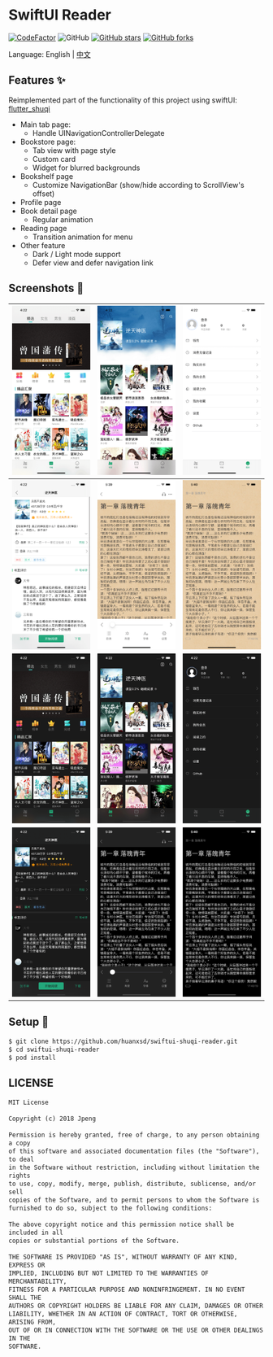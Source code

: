 # SwiftUI Reader


[![CodeFactor](https://www.codefactor.io/repository/github/huanxsd/swiftui-shuqi-reader/badge)](https://www.codefactor.io/repository/github/huanxsd/swiftui-shuqi-reader)
![GitHub](https://img.shields.io/github/license/mashape/apistatus.svg?longCache=true&style=flat-square)
[![GitHub stars](https://img.shields.io/github/stars/huanxsd/swiftui-shuqi-reader?logo=github&style=flat-square)](https://github.com/huanxsd/swiftui-shuqi-reader/stargazers)
[![GitHub forks](https://img.shields.io/github/forks/huanxsd/swiftui-shuqi-reader?logo=github&style=flat-square)](https://github.com/huanxsd/swiftui-shuqi-reader/network)

Language: English | [中文](README-ZH.md)

## Features ✨

Reimplemented part of the functionality of this project using swiftUI: [flutter_shuqi](https://github.com/huanxsd/flutter_shuqi)
* Main tab page:
    * Handle UINavigationControllerDelegate
* Bookstore page: 
    * Tab view with page style
    * Custom card
    * Widget for blurred backgrounds
* Bookshelf page
    * Customize NavigationBar (show/hide according to ScrollView's offset)
* Profile page
* Book detail page
    * Regular animation
* Reading page
    * Transition animation for menu
* Other feature
    * Dark / Light mode support
    * Defer view and defer navigation link

## Screenshots 📸

| ![1](https://github.com/huanxsd/swiftui-shuqi-reader/blob/master/screenshot/light_1.png)   | ![2](https://github.com/huanxsd/swiftui-shuqi-reader/blob/master/screenshot/light_2.png)   | ![3](https://github.com/huanxsd/swiftui-shuqi-reader/blob/master/screenshot/light_3.png)   |
|----------------------------------------------------------|----------------------------------------------------------|----------------------------------------------------------|
| ![4](https://github.com/huanxsd/swiftui-shuqi-reader/blob/master/screenshot/light_4.png)   | ![5](https://github.com/huanxsd/swiftui-shuqi-reader/blob/master/screenshot/light_5.png)   | ![6](https://github.com/huanxsd/swiftui-shuqi-reader/blob/master/screenshot/light_6.png)   |
| ![7](https://github.com/huanxsd/swiftui-shuqi-reader/blob/master/screenshot/dark_1.png)   | ![8](https://github.com/huanxsd/swiftui-shuqi-reader/blob/master/screenshot/dark_2.png)   | ![9](https://github.com/huanxsd/swiftui-shuqi-reader/blob/master/screenshot/dark_3.png)   |
| ![10](https://github.com/huanxsd/swiftui-shuqi-reader/blob/master/screenshot/dark_4.png)   | ![11](https://github.com/huanxsd/swiftui-shuqi-reader/blob/master/screenshot/dark_5.png)   | ![12](https://github.com/huanxsd/swiftui-shuqi-reader/blob/master/screenshot/dark_6.png)   |

## Setup 🍭

```
$ git clone https://github.com/huanxsd/swiftui-shuqi-reader.git
$ cd swiftui-shuqi-reader
$ pod install
```

## LICENSE


```
MIT License

Copyright (c) 2018 Jpeng

Permission is hereby granted, free of charge, to any person obtaining a copy
of this software and associated documentation files (the "Software"), to deal
in the Software without restriction, including without limitation the rights
to use, copy, modify, merge, publish, distribute, sublicense, and/or sell
copies of the Software, and to permit persons to whom the Software is
furnished to do so, subject to the following conditions:

The above copyright notice and this permission notice shall be included in all
copies or substantial portions of the Software.

THE SOFTWARE IS PROVIDED "AS IS", WITHOUT WARRANTY OF ANY KIND, EXPRESS OR
IMPLIED, INCLUDING BUT NOT LIMITED TO THE WARRANTIES OF MERCHANTABILITY,
FITNESS FOR A PARTICULAR PURPOSE AND NONINFRINGEMENT. IN NO EVENT SHALL THE
AUTHORS OR COPYRIGHT HOLDERS BE LIABLE FOR ANY CLAIM, DAMAGES OR OTHER
LIABILITY, WHETHER IN AN ACTION OF CONTRACT, TORT OR OTHERWISE, ARISING FROM,
OUT OF OR IN CONNECTION WITH THE SOFTWARE OR THE USE OR OTHER DEALINGS IN THE
SOFTWARE.
 ```